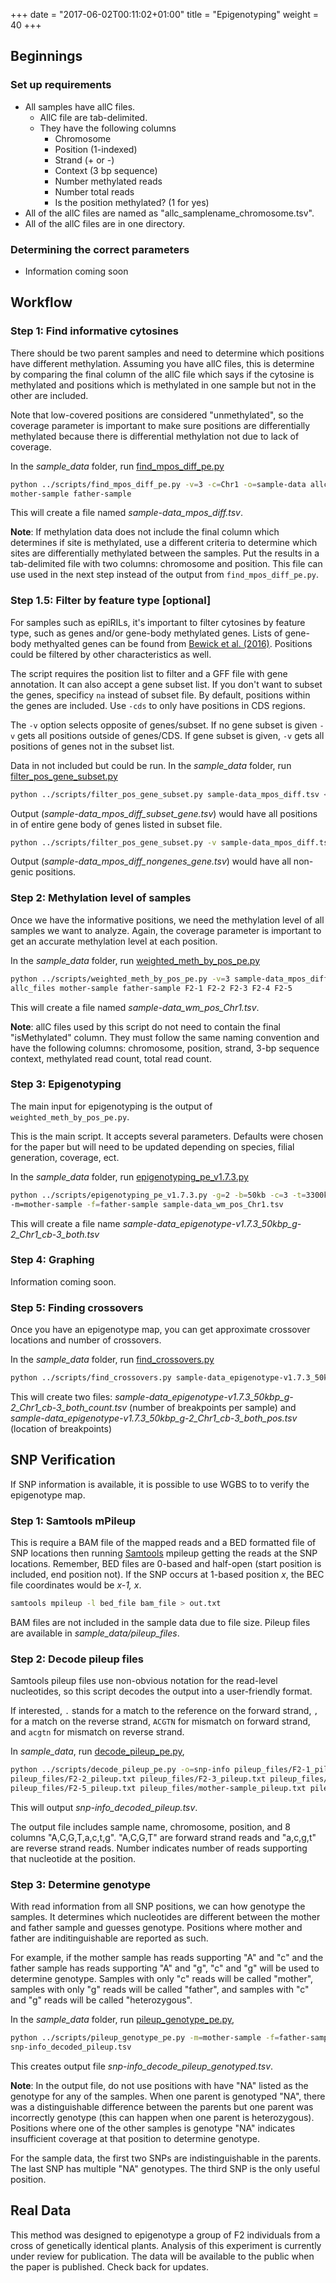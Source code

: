 +++
date = "2017-06-02T00:11:02+01:00"
title = "Epigenotyping"
weight = 40
+++

## Beginnings

### Set up requirements
- All samples have allC files.
    - AllC file are tab-delimited.
    - They have the following columns
        - Chromosome
        - Position (1-indexed)
        - Strand (+ or -)
        - Context (3 bp sequence)
        - Number methylated reads
        - Number total reads
        - Is the position methylated? (1 for yes)
- All of the allC files are named as "allc_samplename_chromosome.tsv".
- All of the allC files are in one directory.

### Determining the correct parameters
- Information coming soon

## Workflow

### Step 1: Find informative cytosines
There should be two parent samples and need to determine which positions have different methylation. Assuming you have allC files, this is determine by comparing the final column of the allC file which says if the cytosine is methylated and positions which is methylated in one sample but not in the other are included.

Note that low-covered positions are considered "unmethylated", so the coverage parameter is important to make sure positions are differentially methylated because there is differential methylation not due to lack of coverage.

In the *sample_data* folder, run [find_mpos_diff_pe.py](/appendix/#find-mpos-diff-pe-py)

```bash
python ../scripts/find_mpos_diff_pe.py -v=3 -c=Chr1 -o=sample-data allc_files \
mother-sample father-sample
```

This will create a file named *sample-data_mpos_diff.tsv*.

**Note**: If methylation data does not include the final column which determines if site is methylated, use a different criteria to determine which sites are differentially methylated between the samples. Put the results in a tab-delimited file with two columns: chromosome and position. This file can use used in the next step instead of the output from `find_mpos_diff_pe.py`.

### Step 1.5: Filter by feature type [optional]

For samples such as epiRILs, it's important to filter cytosines by feature type, such as genes and/or gene-body methylated genes. Lists of gene-body methyalted genes can be found from [Bewick et al. (2016)](http://www.pnas.org/content/113/32/9111.long). Positions could be filtered by other characteristics as well.

The script requires the position list to filter and a GFF file with gene annotation. It can also accept a gene subset list. If you don't want to subset the genes, specificy `na` instead of subset file. By default, positions within the genes are included. Use `-cds` to only have positions in CDS regions. 

The `-v` option selects opposite of genes/subset. If no gene subset is given `-v` gets all positions outside of genes/CDS. If gene subset is given, `-v` gets all positions of genes not in the subset list.

Data in not included but could be run. In the *sample_data* folder, run [filter_pos_gene_subset.py](/appendix/#filter-pos-gene-subset-py)

```bash
python ../scripts/filter_pos_gene_subset.py sample-data_mpos_diff.tsv <subset_file> <gff_file>
```

Output (*sample-data_mpos_diff_subset_gene.tsv*) would have all positions in of entire gene body of genes listed in subset file.

```bash
python ../scripts/filter_pos_gene_subset.py -v sample-data_mpos_diff.tsv na <gff_file>
```
Output (*sample-data_mpos_diff_nongenes_gene.tsv*) would have all non-genic positions.

### Step 2: Methylation level of samples
Once we have the informative positions, we need the methylation level of all samples we want to analyze. Again, the coverage parameter is important to get an accurate methylation level at each position.

In the *sample_data* folder, run [weighted_meth_by_pos_pe.py](/appendix/#weighted-meth-by-pos-pe-py)

```bash
python ../scripts/weighted_meth_by_pos_pe.py -v=3 sample-data_mpos_diff.tsv \
allc_files mother-sample father-sample F2-1 F2-2 F2-3 F2-4 F2-5
```

This will create a file named *sample-data_wm_pos_Chr1.tsv*.

**Note**: allC files used by this script do not need to contain the final "isMethylated" column. They must follow the same naming convention and have the following columns: chromosome, position, strand, 3-bp sequence context, methylated read count, total read count.

### Step 3: Epigenotyping
The main input for epigenotyping is the output of `weighted_meth_by_pos_pe.py`.

This is the main script. It accepts several parameters. Defaults were chosen for the paper but will need to be updated depending on species, filial generation, coverage, ect. 

In the *sample_data* folder, run [epigenotyping_pe_v1.7.3.py](/appendix/#epigenotyping-pe-v1-7-3-py)

```bash
python ../scripts/epigenotyping_pe_v1.7.3.py -g=2 -b=50kb -c=3 -t=3300kb,6300kb \
-m=mother-sample -f=father-sample sample-data_wm_pos_Chr1.tsv
```

This will create a file name *sample-data_epigenotype-v1.7.3_50kbp_g-2_Chr1_cb-3_both.tsv*

### Step 4: Graphing
Information coming soon.

### Step 5: Finding crossovers
Once you have an epigenotype map, you can get approximate crossover locations and number of crossovers.

In the *sample_data* folder, run [find_crossovers.py](/appendix/#find-crossovers-py)

```bash
python ../scripts/find_crossovers.py sample-data_epigenotype-v1.7.3_50kbp_g-2_Chr1_cb-3_both.tsv
```

This will create two files: *sample-data_epigenotype-v1.7.3_50kbp_g-2_Chr1_cb-3_both_count.tsv* (number of breakpoints per sample) and *sample-data_epigenotype-v1.7.3_50kbp_g-2_Chr1_cb-3_both_pos.tsv* (location of breakpoints)

## SNP Verification


If SNP information is available, it is possible to use WGBS to to verify the epigenotype map. 

### Step 1: Samtools mPileup

This is require a BAM file of the mapped reads and a BED formatted file of SNP locations then running [Samtools](http://www.htslib.org/doc/samtools-1.2.html) mpileup getting the reads at the SNP locations. Remember, BED files are 0-based and half-open (start position is included, end position not). If the SNP occurs at 1-based position *x*, the BEC file coordinates would be *x-1, x*.

```bash
samtools mpileup -l bed_file bam_file > out.txt
```

BAM files are not included in the sample data due to file size. Pileup files are available in *sample_data/pileup_files*.

### Step 2: Decode pileup files

Samtools pileup files use non-obvious notation for the read-level nucleotides, so this script decodes the output into a user-friendly format. 

If interested, `.` stands for a match to the reference on the forward strand, `,` for a match on the reverse strand, `ACGTN` for mismatch on forward strand, and `acgtn` for mismatch on reverse strand.

In *sample_data*, run [decode_pileup_pe.py](/appendix/#decode-pileup-pe-py),

```bash
python ../scripts/decode_pileup_pe.py -o=snp-info pileup_files/F2-1_pileup.txt \
pileup_files/F2-2_pileup.txt pileup_files/F2-3_pileup.txt pileup_files/F2-4_pileup.txt \
pileup_files/F2-5_pileup.txt pileup_files/mother-sample_pileup.txt pileup_files/father-sample_pileup.txt
```

This will output *snp-info_decoded_pileup.tsv*.

The output file includes sample name, chromosome, position, and 8 columns "A,C,G,T,a,c,t,g". "A,C,G,T" are forward strand reads and "a,c,g,t" are reverse strand reads. Number indicates number of reads supporting that nucleotide at the position.

### Step 3: Determine genotype

With read information from all SNP positions, we can how genotype the samples. It determines which nucleotides are different between the mother and father sample and guesses genotype. Positions where mother and father are inditinguishable are reported as such.

For example, if the mother sample has reads supporting "A" and "c" and the father sample has reads supporting "A" and "g", "c" and "g" will be used to determine genotype. Samples with only "c" reads will be called "mother", samples with only "g" reads will be called "father", and samples with "c" and "g" reads will be called "heterozygous".

In the *sample_data* folder, run [pileup_genotype_pe.py](/appendix/#pileup-genotype-pe-py),

```bash
python ../scripts/pileup_genotype_pe.py -m=mother-sample -f=father-sample \
snp-info_decoded_pileup.tsv
```

This creates output file *snp-info_decode_pileup_genotyped.tsv*.

**Note**: In the output file, do not use positions with have "NA" listed as the genotype for any of the samples. 
When one parent is genotyped "NA", there was a distinguishable difference between the parents but one parent was incorrectly genotype (this can happen when one parent is heterozygous). 
Positions where one of the other samples is genotype "NA" indicates insufficient coverage at that position to determine genotype.

For the sample data, the first two SNPs are indistinguishable in the parents. The last SNP has multiple "NA" genotypes. The third SNP is the only useful position.

## Real Data

This method was designed to epigenotype a group of F2 individuals from a cross of genetically identical plants. Analysis of this experiment is currently under review for publication. The data will be available to the public when the paper is published. Check back for updates.
